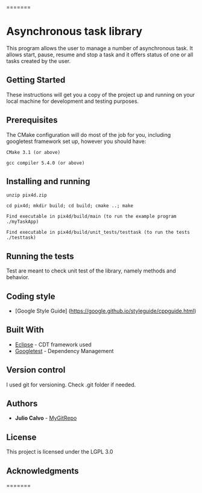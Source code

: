 =======
# Asynchronous task library

This program allows the user to manage a number of asynchronous task. It allows start, pause, resume and stop a task and it offers status of one or all tasks created by the user.

## Getting Started

These instructions will get you a copy of the project up and running on your local machine for development and testing purposes.

## Prerequisites

The CMake configuration will do most of the job for you, including googletest framework set up, however you should have:

```
CMake 3.1 (or above)
```
```
gcc compiler 5.4.0 (or above)
```

## Installing and running

```
unzip pix4d.zip
```
```
cd pix4d; mkdir build; cd build; cmake ..; make
```
```
Find executable in pix4d/build/main (to run the example program ./myTaskApp)
```
```
Find executable in pix4d/build/unit_tests/testtask (to run the tests ./testtask)
```

## Running the tests

Test are meant to check unit test of the library, namely methods and behavior.


## Coding style

* [Google Style Guide] (https://google.github.io/styleguide/cppguide.html)


## Built With

* [Eclipse](https://www.eclipse.org/cdt/) - CDT framework used
* [Googletest](https://github.com/google/googletest) - Dependency Management

## Version control

I used git for versioning. Check .git folder if needed.

## Authors

* **Julio Calvo** - [MyGitRepo](https://github.com/JulesDoc)

## License

This project is licensed under the LGPL 3.0

## Acknowledgments

=======
